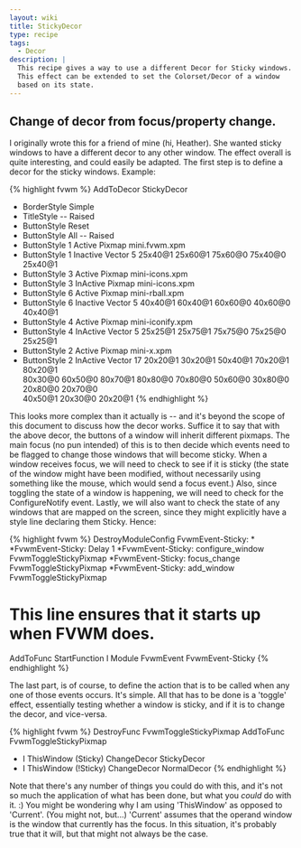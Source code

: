 ```yaml
---
layout: wiki
title: StickyDecor
type: recipe
tags:
  - Decor
description: |
  This recipe gives a way to use a different Decor for Sticky windows.
  This effect can be extended to set the Colorset/Decor of a window
  based on its state.
---
```

## Change of decor from focus/property change.

I originally wrote this for a friend of mine (hi, Heather). She wanted
sticky windows to have a different decor to any other window. The effect
overall is quite interesting, and could easily be adapted. The first step is
to define a decor for the sticky windows. Example:

{% highlight fvwm %}
AddToDecor StickyDecor
+ BorderStyle Simple
+ TitleStyle -- Raised
+ ButtonStyle Reset
+ ButtonStyle All -- Raised
+ ButtonStyle 1 Active    Pixmap mini.fvwm.xpm
+ ButtonStyle 1 Inactive  Vector 5 25x40@1 25x60@1 75x60@0 75x40@0 25x40@1
+ ButtonStyle 3 Active   Pixmap mini-icons.xpm
+ ButtonStyle 3 InActive Pixmap mini-icons.xpm
+ ButtonStyle 6 Active    Pixmap mini-rball.xpm
+ ButtonStyle 6 Inactive  Vector 5 40x40@1 60x40@1 60x60@0 40x60@0 40x40@1
+ ButtonStyle 4 Active    Pixmap mini-iconify.xpm
+ ButtonStyle 4 InActive  Vector 5 25x25@1 25x75@1 75x75@0 75x25@0 25x25@1
+ ButtonStyle 2 Active    Pixmap mini-x.xpm
+ ButtonStyle 2 InActive  Vector 17 20x20@1 30x20@1 50x40@1 70x20@1 80x20@1 \
  80x30@0 60x50@0 80x70@1 80x80@0 70x80@0 50x60@0 30x80@0 20x80@0 20x70@0 \
  40x50@1 20x30@0 20x20@1
{% endhighlight %}

This looks more complex than it actually is -- and it's beyond the scope of
this document to discuss how the decor works. Suffice it to say that with
the above decor, the buttons of a window will inherit different pixmaps.
The main focus (no pun intended) of this is to then decide which events need
to be flagged to change those windows that will become sticky. When a window
receives focus, we will need to check to see if it is sticky (the state of
the window might have been modified, without necessarily using something
like the mouse, which would send a focus event.) Also, since toggling the
state of a window is happening, we will need to check for the
ConfigureNotify event.  Lastly, we will also want to check the state of any
windows that are mapped on the screen, since they might explicitly have a
style line declaring them Sticky. Hence:

{% highlight fvwm %}
DestroyModuleConfig FvwmEvent-Sticky: *
*FvwmEvent-Sticky: Delay 1
*FvwmEvent-Sticky: configure_window FvwmToggleStickyPixmap
*FvwmEvent-Sticky: focus_change     FvwmToggleStickyPixmap
*FvwmEvent-Sticky: add_window       FvwmToggleStickyPixmap

# This line ensures that it starts up when FVWM does.
AddToFunc StartFunction I Module FvwmEvent FvwmEvent-Sticky
{% endhighlight %}

The last part, is of course, to define the action that is to be called when
any one of those events occurs. It's simple. All that has to be done is a
'toggle' effect, essentially testing whether a window is sticky, and if it
is to change the decor, and vice-versa.

{% highlight fvwm %}
DestroyFunc FvwmToggleStickyPixmap
AddToFunc   FvwmToggleStickyPixmap
+ I ThisWindow (Sticky)  ChangeDecor StickyDecor
+ I ThisWindow (!Sticky) ChangeDecor NormalDecor
{% endhighlight %}

Note that there's any number of things you could do with this, and it's not so
much the application of what has been done, but what you _could_ do with it.
:) You might be wondering why I am using 'ThisWindow' as opposed to
'Current'.  (You might not, but...) 'Current' assumes that the operand
window is the window that currently has the focus. In this situation, it's
probably true that it will, but that might not always be the case.

